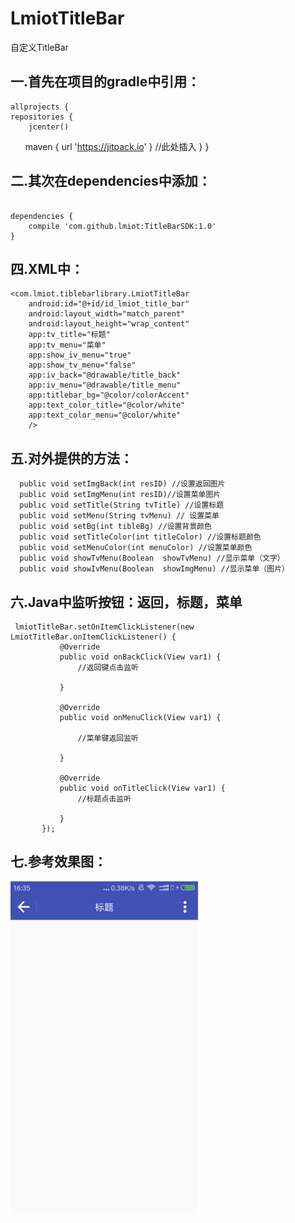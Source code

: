 # LmiotTitleBar
  自定义TitleBar
  
  

## 一.首先在项目的gradle中引用：

    allprojects {
    repositories {
        jcenter()
        maven { url 'https://jitpack.io' } //此处插入 
        }
    }



## 二.其次在dependencies中添加：
<pre><code>
dependencies {
    compile 'com.github.lmiot:TitleBarSDK:1.0'
}
</code></pre>


## 四.XML中：
    <com.lmiot.tiblebarlibrary.LmiotTitleBar
        android:id="@+id/id_lmiot_title_bar"
        android:layout_width="match_parent"
        android:layout_height="wrap_content"
        app:tv_title="标题"
        app:tv_menu="菜单"
        app:show_iv_menu="true"
        app:show_tv_menu="false"
        app:iv_back="@drawable/title_back"
        app:iv_menu="@drawable/title_menu"
        app:titlebar_bg="@color/colorAccent"
        app:text_color_title="@color/white"
        app:text_color_menu="@color/white"
        />


## 五.对外提供的方法：
      public void setImgBack(int resID) //设置返回图片
      public void setImgMenu(int resID)//设置菜单图片
      public void setTitle(String tvTitle) //设置标题
      public void setMenu(String tvMenu) // 设置菜单
      public void setBg(int tibleBg) //设置背景颜色
      public void setTitleColor(int titleColor) //设置标题颜色
      public void setMenuColor(int menuColor) //设置菜单颜色
      public void showTvMenu(Boolean  showTvMenu) //显示菜单（文字）
      public void showIvMenu(Boolean  showImgMenu) //显示菜单（图片）

## 六.Java中监听按钮：返回，标题，菜单

     lmiotTitleBar.setOnItemClickListener(new LmiotTitleBar.onItemClickListener() {
               @Override
               public void onBackClick(View var1) {
                   //返回键点击监听

               }

               @Override
               public void onMenuClick(View var1) {

                   //菜单键返回监听

               }

               @Override
               public void onTitleClick(View var1) {
                   //标题点击监听

               }
           });



## 七.参考效果图：
![](https://github.com/lmiot/TitleBarSDK/blob/master/img/img.png)
